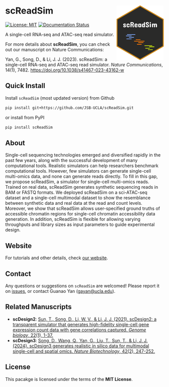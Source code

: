 # scReadSim <img src="./docs/source/_static/logo_scReadSim.png?raw=true" align="right" width="150"/>
[![License: MIT](https://img.shields.io/badge/License-MIT-yellow.svg)](https://opensource.org/licenses/MIT)
[![Documentation Status](https://readthedocs.org/projects/screadsim/badge/?version=latest)](https://screadsim.readthedocs.io/en/latest/?badge=latest)

A single-cell RNA-seq and ATAC-seq read simulator.

For more details about **scReadSim**, you can check out our manuscript on Nature Communications:

Yan, G., Song, D., & Li, J. J. (2023). scReadSim: a single-cell RNA-seq and ATAC-seq read simulator. *Nature Communications*, 14(1), 7482. https://doi.org/10.1038/s41467-023-43162-w


<!-- ## Update Log
**June 18th**
- Update UMI module and upload to PyPI.

**May 4th**
- Update random error module.

**April 20th**
- Update read length generation.

**March. 31st**
- Update documentation of functions.


**March. 30th**
- Set up documentation framework.
- Update demo data.


**March. 11st**
- Update INPUT moldue.
- Update test script for scATAC-seq INPUT module using demo data.

**March. 10th**
- Update BAM generation and synthetic count matrix traning.
- Update test script for scRNA-seq module and scATAC-seq module using demo data.

**Feb. 10th**
- Update synthetic count matrix generation functions. 

**Feb. 7th**
- Update scRNA-seq module
- Local installation tested.

**Feb. 3rd**
- Test scATAC-seq module.
- Local installation tested.

**Feb. 2nd**
- Upload scATAC-seq module. -->

## Quick Install
Install `scReadSim` (most updated version) from Github
```bash
pip install git+https://github.com/JSB-UCLA/scReadSim.git
```
or install from PyPI
```bash
pip install scReadSim
```


## About
Single-cell sequencing technologies emerged and diversified rapidly in the past few years, along with the successful development of many computational tools. Realistic simulators can help researchers benchmark computational tools. However, few simulators can generate single-cell multi-omics data, and none can generate reads directly. To fill in this gap, we propose scReadSim, a simulator for single-cell multi-omics reads. Trained on real data, scReadSim generates synthetic sequencing reads in BAM or FASTQ formats. We deployed scReadSim on a sci-ATAC-seq dataset and a single-cell multimodal dataset to show the resemblance between synthetic data and real data at the read and count levels. Moreover, we show that scReadSim allows user-specified ground truths of accessible chromatin regions for single-cell chromatin accessibility data generation. In addition, scReadSim is flexible for allowing varying throughputs and library sizes as input parameters to guide experimental design.

## Website
For tutorials and other details, check [our website](http://screadsim.readthedocs.io/).



## Contact

Any questions or suggestions on `scReadSim` are welcomed! Please report it on [issues](https://github.com/JSB-UCLA/scReadSim/issues), or contact Guanao Yan ([gayan\@ucla.edu](mailto:gayan@ucla.edu)).

## Related Manuscripts
-   **scDesign2**: [Sun, T., Song, D., Li, W. V., & Li, J. J. (2021). scDesign2: a transparent simulator that generates high-fidelity single-cell gene expression count data with gene correlations captured. *Genome biology*, 22(1), 1-37.](https://link.springer.com/article/10.1186/s13059-021-02367-2)
-   **scDesign3**: [Song, D., Wang, Q., Yan, G., Liu, T., Sun, T., & Li, J. J. (2024). scDesign3 generates realistic in silico data for multimodal single-cell and spatial omics. *Nature Biotechnology*, 42(2), 247-252.](https://www.nature.com/articles/s41587-023-01772-1)


## License
This pacakge is licensed under the terms
of the **MIT License**.